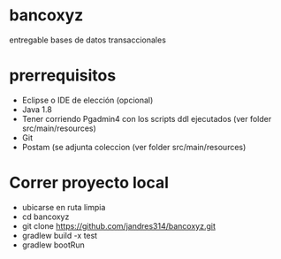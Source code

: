 # bancoxyz
entregable bases de datos transaccionales

# prerrequisitos
* Eclipse o IDE de elección (opcional)
* Java 1.8
* Tener corriendo Pgadmin4 con los scripts ddl ejecutados (ver folder src/main/resources)
* Git
* Postam (se adjunta coleccion (ver folder src/main/resources)  

# Correr proyecto local
* ubicarse en ruta limpia
* cd bancoxyz
* git clone https://github.com/jandres314/bancoxyz.git
* gradlew build -x test
* gradlew bootRun
